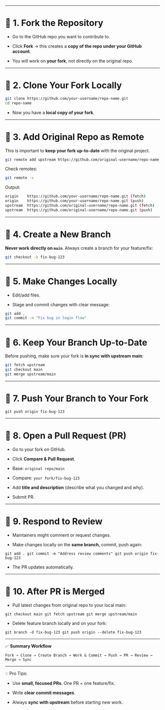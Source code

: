 
---

# 🔹 1. Fork the Repository

- Go to the GitHub repo you want to contribute to.
    
- Click **Fork** → this creates a **copy of the repo under your GitHub account**.
    
- You will work on **your fork**, not directly on the original repo.
    

---

# 🔹 2. Clone Your Fork Locally

```sh
git clone https://github.com/your-username/repo-name.git
cd repo-name
```

- Now you have a **local copy of your fork**.
    

---

# 🔹 3. Add Original Repo as Remote

This is important to **keep your fork up-to-date** with the original project.

```sh
git remote add upstream https://github.com/original-username/repo-name.git
```

Check remotes:

```sh
git remote -v
```

Output:

```sh
origin    https://github.com/your-username/repo-name.git (fetch)
origin    https://github.com/your-username/repo-name.git (push)
upstream  https://github.com/original-username/repo-name.git (fetch)
upstream  https://github.com/original-username/repo-name.git (push)
```

---

# 🔹 4. Create a New Branch

**Never work directly on `main`**. Always create a branch for your feature/fix:

```sh
git checkout -b fix-bug-123
```

---

# 🔹 5. Make Changes Locally

- Edit/add files.
    
- Stage and commit changes with clear message:
    

```sh
git add .
git commit -m "Fix bug in login flow"
```

---

# 🔹 6. Keep Your Branch Up-to-Date

Before pushing, make sure your fork is **in sync with upstream main**:

```sh
git fetch upstream
git checkout main
git merge upstream/main
```

---

# 🔹 7. Push Your Branch to Your Fork

`git push origin fix-bug-123`

---

# 🔹 8. Open a Pull Request (PR)

- Go to your fork on GitHub.
    
- Click **Compare & Pull Request**.
    
- Base: `original repo/main`
    
- Compare: `your fork/fix-bug-123`
    
- Add **title and description** (describe what you changed and why).
    
- Submit PR.
    

---

# 🔹 9. Respond to Review

- Maintainers might comment or request changes.
    
- Make changes locally on the **same branch**, commit, push again:
    

`git add . git commit -m "Address review comments" git push origin fix-bug-123`

- The PR updates automatically.
    

---

# 🔹 10. After PR is Merged

- Pull latest changes from original repo to your local main:
    

`git checkout main git fetch upstream git merge upstream/main`

- Delete feature branch locally and on your fork:
    

`git branch -d fix-bug-123 git push origin --delete fix-bug-123`

---

✅ **Summary Workflow**

`Fork → Clone → Create Branch → Work & Commit → Push → PR → Review → Merge → Sync`

---

💡 Pro Tips:

- Use **small, focused PRs**. One PR = one feature/fix.
    
- Write **clear commit messages**.
    
- Always **sync with upstream** before starting new work.